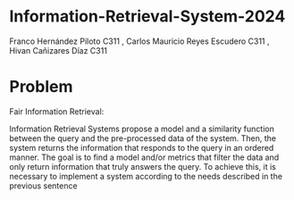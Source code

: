 # Information-Retrieval-System-2024
Franco Hernández Piloto C311 , Carlos Mauricio Reyes Escudero C311 , Hivan Cañizares Díaz C311
# Problem
Fair Information Retrieval:

Information Retrieval Systems propose a model and a similarity function between the query and the pre-processed data of the system. Then, the system returns the information that responds to the query in an ordered manner.
The goal is to find a model and/or metrics that filter the data and only return information that truly answers the query. To achieve this, it is necessary to implement a system according to the needs described in the previous sentence
